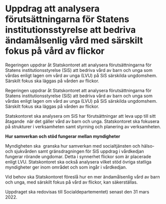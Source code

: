 # Uppdrag att analysera förutsättningarna för Statens institutionsstyrelse att bedriva ändamålsenlig vård med särskilt fokus på vård av flickor

Regeringen uppdrar åt Statskontoret att analysera förutsättningarna för Statens institutionsstyrelse (SiS) att bedriva vård av barn och unga som vårdas enligt lagen om vård av unga (LVU) på SiS särskilda ungdomshem. Särskilt fokus ska läggas på vården av flickor.

Regeringen uppdrar åt Statskontoret att analysera förutsättningarna för Statens institutionsstyrelse (SiS) att bedriva vård av barn och unga som vårdas enligt lagen om vård av unga (LVU) på SiS särskilda ungdomshem. Särskilt fokus ska läggas på vården av flickor.

Statskontoret ska analysera om SiS har förutsättningar att leva upp till sitt åtagande  när det gäller vård av barn och unga. Statskontoret ska fokusera på strukturer i verksamheten samt styrning och planering av verksamheten.

**Hur samverkan och stöd fungerar mellan myndigheter**

Myndigheten ska  granska hur samverkan med socialtjänsten och hälso- och sjukvården samt gränsdragningen för SiS uppdrag i vårdkedjan fungerar rörande ungdomar. Detta i synnerhet flickor som är placerade enligt LVU. Statskontoret ska också analysera vilket stöd övriga statliga myndigheter ger inom området och som ingår i vårdkedjan.

Vid behov ska Statskontoret föreslå hur en mer ändamålsenlig vård av barn och unga, med särskilt fokus på vård av flickor, kan säkerställas.

Uppdraget ska redovisas till Socialdepartementet) senast den 31 mars 2022.
